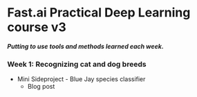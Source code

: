 # Fast.ai Practical Deep Learning course v3
***Putting to use tools and methods learned each week.***

### Week 1: Recognizing cat and dog breeds
* Mini Sideproject - Blue Jay species classifier
     * Blog post
